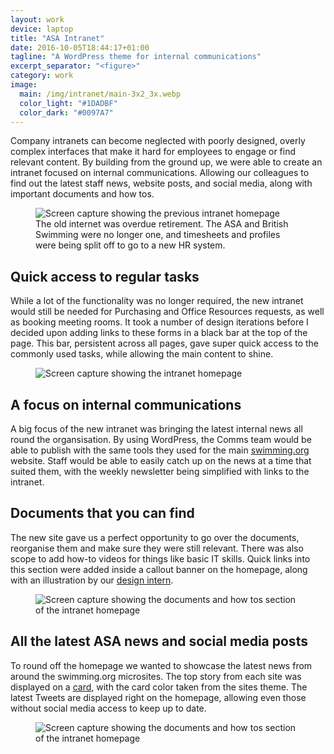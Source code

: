 ```yaml
---
layout: work
device: laptop
title: "ASA Intranet"
date: 2016-10-05T18:44:17+01:00
tagline: "A WordPress theme for internal communications"
excerpt_separator: "<figure>"
category: work
image:
  main: /img/intranet/main-3x2_3x.webp
  color_light: "#1DADBF"
  color_dark: "#0097A7"
---
```


Company intranets can become neglected with poorly designed, overly complex interfaces that make it hard for employees to engage or find relevant content. By building from the ground up, we were able to create an intranet focused on internal communications. Allowing our colleagues to find out the latest staff news, website posts, and social media, along with important documents and how tos.

<figure>
  <img src="/img/intranet/old.jpg" alt="Screen capture showing the previous intranet homepage" class="oldstyle">
  <figcaption>The old internet was overdue retirement. The ASA and British Swimming were no longer one, and timesheets and profiles were being split off to go to a new HR system.</figcaption>
</figure>


## Quick access to regular tasks

While a lot of the functionality was no longer required, the new intranet would still be needed for Purchasing and Office Resources requests, as well as booking meeting rooms. It took a number of design iterations before I decided upon adding links to these forms in a black bar at the top of the page. This bar, persistent across all pages, gave super quick access to the commonly used tasks, while allowing the main content to shine.

<figure>
  <img src="/img/intranet/main.jpg" alt="Screen capture showing the intranet homepage">
</figure>


## A focus on internal communications

A big focus of the new intranet was bringing the latest internal news all round the organsisation. By using WordPress, the Comms team would be able to publish with the same tools they used for the main [swimming.org][1] website. Staff would be able to easily catch up on the news at a time that suited them, with the weekly newsletter being simplified with links to the intranet.


## Documents that you can find

The new site gave us a perfect opportunity to go over the documents, reorganise them and make sure they were still relevant. There was also scope to add how-to videos for things like basic IT skills.  Quick links into this section were added inside a callout banner on the homepage, along with an illustration by our [design intern][2].


<figure>
  <img src="/img/intranet/documents.jpg" alt="Screen capture showing the documents and how tos section of the intranet homepage">
</figure>


## All the latest ASA news and social media posts

To round off the homepage we wanted to showcase the latest news from around the swimming.org microsites. The top story from each site was displayed on a [card][3], with the card color taken from the sites theme. The latest Tweets are displayed right on the homepage, allowing even those without social media access to keep up to date.

<figure>
  <img src="/img/intranet/aroundtheasa.jpg" alt="Screen capture showing the documents and how tos section of the intranet homepage">
</figure>

[1]: http://www.swimming.org "swimming.org homepage"
[2]: http://cargocollective.com/helenpanayi "Helen Panayi website"
[3]: https://material.google.com/components/cards.html "Cards - material design"
